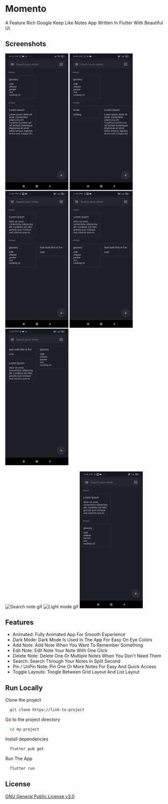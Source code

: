 
# Momento

A Feature Rich Google Keep Like Notes App Written In Flutter With Beautiful UI.


## Screenshots

<img src="github-assets\gif\Add-note-gif.gif" alt="Add note gif" width="200"/>
<img src="github-assets\gif\Edit-note-gif.gif" alt="Edit note gif" width="200"/>
<img src="github-assets\gif\Delete-note-gif.gif" alt="Delete note gif" width="200"/>
<img src="github-assets\gif\Toggle-view-gif.gif" alt="Toggle view gif" width="200"/>
<img src="github-assets\gif\Pin-note-gif.gif" alt="Pin note gif" width="200"/>
<br>
<br>
<img src="github-assets\gif\Search-note-gif.gif" alt="Search note gif" width="200"/>
<img src="github-assets\gif\Light-mode-gif.gif" alt="Light mode gif" width="200"/>
<img src="github-assets\gif\Share-note-gif.gif" alt="Share note gif" width="200"/>
  
## Features

- Animated: Fully Animated App For Smooth Experience
- Dark Mode: Dark Mode Is Used In The App For Easy On Eye Colors
- Add Note: Add Note When You Want To Remember Something
- Edit Note: Edit Note Your Note With One Click
- Delete Note: Delete One Or Multiple Notes When You Don't Need Them
- Search: Search Through Your Notes In Split Second
- Pin / UnPin Note: Pin One Or More Notes For Easy And Quick Access
- Toggle Layouts: Toogle Between Grid Layout And List Layout

  
  
## Run Locally

Clone the project

```bash
  git clone https://link-to-project
```

Go to the project directory

```bash
  cd my-project
```

Install dependencies

```bash
  flutter pub get
```

Run The App

```bash
  flutter run
```

  
<!-- ## Feedback

If you have any feedback, please reach out to us at fake@fake.com -->

  
<!-- ## Roadmap

- Additional browser support

- Add more integrations -->

  
<!-- ## Support

For support, email fake@fake.com or join our Slack channel. -->

  
## License

[GNU General Public License v3.0](https://choosealicense.com/licenses/gpl-3.0/)

  